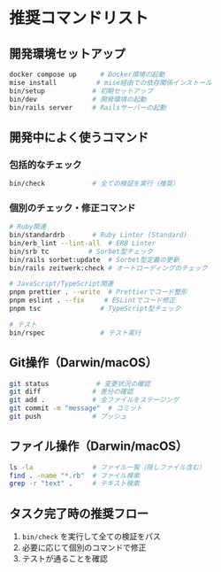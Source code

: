 # 推奨コマンドリスト

## 開発環境セットアップ

```bash
docker compose up      # Docker環境の起動
mise install          # mise経由での依存関係インストール
bin/setup            # 初期セットアップ
bin/dev              # 開発環境の起動
bin/rails server     # Railsサーバーの起動
```

## 開発中によく使うコマンド

### 包括的なチェック

```bash
bin/check            # 全ての検証を実行（推奨）
```

### 個別のチェック・修正コマンド

```bash
# Ruby関連
bin/standardrb       # Ruby Linter (Standard)
bin/erb_lint --lint-all  # ERB Linter
bin/srb tc          # Sorbet型チェック
bin/rails sorbet:update  # Sorbet型定義の更新
bin/rails zeitwerk:check # オートローディングのチェック

# JavaScript/TypeScript関連
pnpm prettier . --write  # Prettierでコード整形
pnpm eslint . --fix     # ESLintでコード修正
pnpm tsc               # TypeScript型チェック

# テスト
bin/rspec              # テスト実行
```

## Git操作（Darwin/macOS）

```bash
git status            # 変更状況の確認
git diff             # 差分の確認
git add .            # 全ファイルをステージング
git commit -m "message"  # コミット
git push             # プッシュ
```

## ファイル操作（Darwin/macOS）

```bash
ls -la               # ファイル一覧（隠しファイル含む）
find . -name "*.rb"  # ファイル検索
grep -r "text" .     # テキスト検索
```

## タスク完了時の推奨フロー

1. `bin/check` を実行して全ての検証をパス
2. 必要に応じて個別のコマンドで修正
3. テストが通ることを確認
